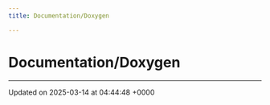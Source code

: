 ```yaml
---
title: Documentation/Doxygen

---
```


# Documentation/Doxygen








-------------------------------

Updated on 2025-03-14 at 04:44:48 +0000
